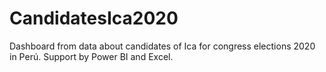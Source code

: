 # CandidatesIca2020
Dashboard from data about candidates of Ica for congress elections 2020 in Perú. Support by Power BI and Excel. 
